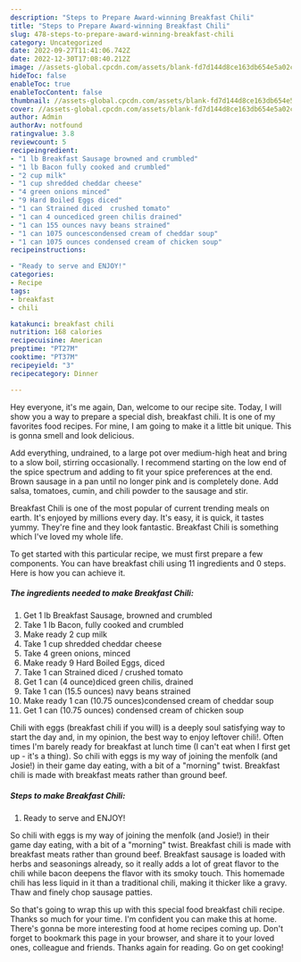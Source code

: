 ```yaml
---
description: "Steps to Prepare Award-winning Breakfast Chili"
title: "Steps to Prepare Award-winning Breakfast Chili"
slug: 478-steps-to-prepare-award-winning-breakfast-chili
category: Uncategorized
date: 2022-09-27T11:41:06.742Z
date: 2022-12-30T17:08:40.212Z
image: //assets-global.cpcdn.com/assets/blank-fd7d144d8ce163db654e5a02c40b08a2775adb7897d16e4062681dc7e1b2800f.png
hideToc: false
enableToc: true
enableTocContent: false
thumbnail: //assets-global.cpcdn.com/assets/blank-fd7d144d8ce163db654e5a02c40b08a2775adb7897d16e4062681dc7e1b2800f.png
cover: //assets-global.cpcdn.com/assets/blank-fd7d144d8ce163db654e5a02c40b08a2775adb7897d16e4062681dc7e1b2800f.png
author: Admin
authorAv: notfound
ratingvalue: 3.8
reviewcount: 5
recipeingredient:
- "1 lb Breakfast Sausage browned and crumbled"
- "1 lb Bacon fully cooked and crumbled"
- "2 cup milk"
- "1 cup shredded cheddar cheese"
- "4 green onions minced"
- "9 Hard Boiled Eggs diced"
- "1 can Strained diced  crushed tomato"
- "1 can 4 ouncediced green chilis drained"
- "1 can 155 ounces navy beans strained"
- "1 can 1075 ouncescondensed cream of cheddar soup"
- "1 can 1075 ounces condensed cream of chicken soup"
recipeinstructions:

- "Ready to serve and ENJOY!"
categories:
- Recipe
tags:
- breakfast
- chili

katakunci: breakfast chili 
nutrition: 168 calories
recipecuisine: American
preptime: "PT27M"
cooktime: "PT37M"
recipeyield: "3"
recipecategory: Dinner

---
```



Hey everyone, it's me again, Dan, welcome to our recipe site. Today, I will show you a way to prepare a special dish, breakfast chili. It is one of my favorites food recipes. For mine, I am going to make it a little bit unique. This is gonna smell and look delicious.

Add everything, undrained, to a large pot over medium-high heat and bring to a slow boil, stirring occasionally. I recommend starting on the low end of the spice spectrum and adding to fit your spice preferences at the end. Brown sausage in a pan until no longer pink and is completely done. Add salsa, tomatoes, cumin, and chili powder to the sausage and stir.

Breakfast Chili is one of the most popular of current trending meals on earth. It's enjoyed by millions every day. It's easy, it is quick, it tastes yummy. They're fine and they look fantastic. Breakfast Chili is something which I've loved my whole life.


To get started with this particular recipe, we must first prepare a few components. You can have breakfast chili using 11 ingredients and 0 steps. Here is how you can achieve it.

<!--inarticleads1-->

##### The ingredients needed to make Breakfast Chili:

1. Get 1 lb Breakfast Sausage, browned and crumbled
1. Take 1 lb Bacon, fully cooked and crumbled
1. Make ready 2 cup milk
1. Take 1 cup shredded cheddar cheese
1. Take 4 green onions, minced
1. Make ready 9 Hard Boiled Eggs, diced
1. Take 1 can Strained diced / crushed tomato
1. Get 1 can (4 ounce)diced green chilis, drained
1. Take 1 can (15.5 ounces) navy beans strained
1. Make ready 1 can (10.75 ounces)condensed cream of cheddar soup
1. Get 1 can (10.75 ounces) condensed cream of chicken soup


Chili with eggs (breakfast chili if you will) is a deeply soul satisfying way to start the day and, in my opinion, the best way to enjoy leftover chili!. Often times I&#39;m barely ready for breakfast at lunch time (I can&#39;t eat when I first get up - it&#39;s a thing). So chili with eggs is my way of joining the menfolk (and Josie!) in their game day eating, with a bit of a &#34;morning&#34; twist. Breakfast chili is made with breakfast meats rather than ground beef. 

<!--inarticleads2-->

##### Steps to make Breakfast Chili:


1. Ready to serve and ENJOY!

So chili with eggs is my way of joining the menfolk (and Josie!) in their game day eating, with a bit of a &#34;morning&#34; twist. Breakfast chili is made with breakfast meats rather than ground beef. Breakfast sausage is loaded with herbs and seasonings already, so it really adds a lot of great flavor to the chili while bacon deepens the flavor with its smoky touch. This homemade chili has less liquid in it than a traditional chili, making it thicker like a gravy. Thaw and finely chop sausage patties. 

So that's going to wrap this up with this special food breakfast chili recipe. Thanks so much for your time. I'm confident you can make this at home. There's gonna be more interesting food at home recipes coming up. Don't forget to bookmark this page in your browser, and share it to your loved ones, colleague and friends. Thanks again for reading. Go on get cooking!
